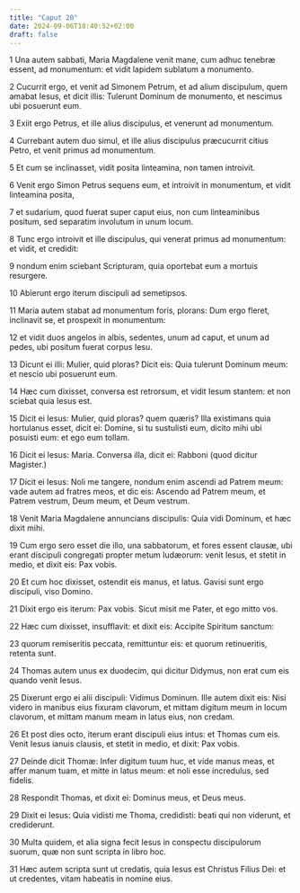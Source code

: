 ```yaml
---
title: "Caput 20"
date: 2024-09-06T18:40:52+02:00
draft: false
---
```




1 Una autem sabbati, Maria Magdalene venit mane, cum adhuc tenebræ essent, ad monumentum: et vidit lapidem sublatum a monumento.

2 Cucurrit ergo, et venit ad Simonem Petrum, et ad alium discipulum, quem amabat Iesus, et dicit illis: Tulerunt Dominum de monumento, et nescimus ubi posuerunt eum.

3 Exiit ergo Petrus, et ille alius discipulus, et venerunt ad monumentum.

4 Currebant autem duo simul, et ille alius discipulus præcucurrit citius Petro, et venit primus ad monumentum.

5 Et cum se inclinasset, vidit posita linteamina, non tamen introivit.

6 Venit ergo Simon Petrus sequens eum, et introivit in monumentum, et vidit linteamina posita,

7 et sudarium, quod fuerat super caput eius, non cum linteaminibus positum, sed separatim involutum in unum locum.

8 Tunc ergo introivit et ille discipulus, qui venerat primus ad monumentum: et vidit, et credidit:

9 nondum enim sciebant Scripturam, quia oportebat eum a mortuis resurgere.

10 Abierunt ergo iterum discipuli ad semetipsos.

11 Maria autem stabat ad monumentum foris, plorans: Dum ergo fleret, inclinavit se, et prospexit in monumentum:

12 et vidit duos angelos in albis, sedentes, unum ad caput, et unum ad pedes, ubi positum fuerat corpus Iesu.

13 Dicunt ei illi: Mulier, quid ploras? Dicit eis: Quia tulerunt Dominum meum: et nescio ubi posuerunt eum.

14 Hæc cum dixisset, conversa est retrorsum, et vidit Iesum stantem: et non sciebat quia Iesus est.

15 Dicit ei Iesus: Mulier, quid ploras? quem quæris? Illa existimans quia hortulanus esset, dicit ei: Domine, si tu sustulisti eum, dicito mihi ubi posuisti eum: et ego eum tollam.

16 Dicit ei Iesus: Maria. Conversa illa, dicit ei: Rabboni (quod dicitur Magister.)

17 Dicit ei Iesus: Noli me tangere, nondum enim ascendi ad Patrem meum: vade autem ad fratres meos, et dic eis: Ascendo ad Patrem meum, et Patrem vestrum, Deum meum, et Deum vestrum.

18 Venit Maria Magdalene annuncians discipulis: Quia vidi Dominum, et hæc dixit mihi.

19 Cum ergo sero esset die illo, una sabbatorum, et fores essent clausæ, ubi erant discipuli congregati propter metum Iudæorum: venit Iesus, et stetit in medio, et dixit eis: Pax vobis.

20 Et cum hoc dixisset, ostendit eis manus, et latus. Gavisi sunt ergo discipuli, viso Domino.

21 Dixit ergo eis iterum: Pax vobis. Sicut misit me Pater, et ego mitto vos.

22 Hæc cum dixisset, insufflavit: et dixit eis: Accipite Spiritum sanctum:

23 quorum remiseritis peccata, remittuntur eis: et quorum retinueritis, retenta sunt.

24 Thomas autem unus ex duodecim, qui dicitur Didymus, non erat cum eis quando venit Iesus.

25 Dixerunt ergo ei alii discipuli: Vidimus Dominum. Ille autem dixit eis: Nisi videro in manibus eius fixuram clavorum, et mittam digitum meum in locum clavorum, et mittam manum meam in latus eius, non credam.

26 Et post dies octo, iterum erant discipuli eius intus: et Thomas cum eis. Venit Iesus ianuis clausis, et stetit in medio, et dixit: Pax vobis.

27 Deinde dicit Thomæ: Infer digitum tuum huc, et vide manus meas, et affer manum tuam, et mitte in latus meum: et noli esse incredulus, sed fidelis.

28 Respondit Thomas, et dixit ei: Dominus meus, et Deus meus.

29 Dixit ei Iesus: Quia vidisti me Thoma, credidisti: beati qui non viderunt, et crediderunt.

30 Multa quidem, et alia signa fecit Iesus in conspectu discipulorum suorum, quæ non sunt scripta in libro hoc.

31 Hæc autem scripta sunt ut credatis, quia Iesus est Christus Filius Dei: et ut credentes, vitam habeatis in nomine eius.

